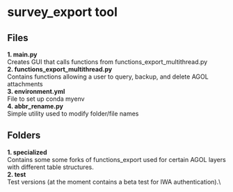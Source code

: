 # survey_export tool

## Files
**1. main.py**\
Creates GUI that calls functions from functions_export_multithread.py\
**2. functions_export_multithread.py**\
Contains functions allowing a user to query, backup, and delete AGOL attachments\
**3. environment.yml**\
File to set up conda myenv\
**4. abbr_rename.py**\
Simple utility used to modify folder/file names

## Folders
**1. specialized**\
Contains some some forks of functions_export used for certain AGOL layers with different table structures.\
**2. test**\
Test versions (at the moment contains a beta test for IWA authentication).\
